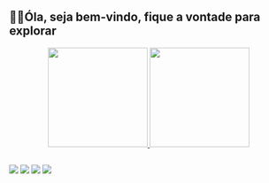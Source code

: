 ## 🧙‍♂Óla, seja bem-vindo, fique a vontade para explorar

<div align="center">
  <a href="https://github.com/Vinicius-Marcelo">
  <img height="180em" src="https://github-readme-stats.vercel.app/api?username=Vinicius-Marcelo&show_icons=true&theme=onedark&include_all_commits=true&count_private=true"/>
  <img height="180em" src="https://github-readme-stats.vercel.app/api/top-langs/?username=Vinicius-Marcelo&layout=compact&langs_count=7&theme=onedark"/>
</div>

 ##

 <div>
  <a href="https://www.instagram.com/vinicius_marcelo_/" target="_blank"><img src="https://img.shields.io/badge/-Instagram-%23E4405F?style=for-the-badge&logo=instagram&logoColor=white" target="_blank"></a>
 <a href="https://discord.com/channels/@me" target="_blank"><img src="https://img.shields.io/badge/Discord-7289DA?style=for-the-badge&logo=discord&logoColor=white" target="_blank"></a> 
  <a href = "mailto:viniciusmarcelotavares1@gmail.com"><img src="https://img.shields.io/badge/-Gmail-%23333?style=for-the-badge&logo=gmail&logoColor=white" target="_blank"></a>
  <a href="https://www.linkedin.com/in/vin%C3%ADcius-barros-8a3053205/" target="_blank"><img src="https://img.shields.io/badge/-LinkedIn-%230077B5?style=for-the-badge&logo=linkedin&logoColor=white" target="_blank"></a> 
 </div>
